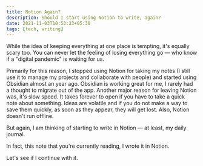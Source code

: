 ```yaml
---
title: Notion Again?
description: Should I start using Notion to write, again?
date: 2021-11-03T10:53:23+05:30
tags: [tech, writing]
---
```


While the idea of keeping everything at one place is tempting, it's equally scary too. You can never let the feeling of losing everything go — who know if a "digital pandemic" is waiting for us.

Primarily for this reason, I stopped using Notion for taking my notes (I still use it to manage my projects and collaborate with people) and started using Obsidian almost an year ago. Obsidian is working great for me, I rarely had a thought to migrate out of the app. Another major reason for leaving Notion was, it's slow speed. It takes forever to open if you have to take a quick note about something. Ideas are volatile and if you do not make a way to save them quickly, as soon as they appear, they will get lost. Also, Notion doesn't run offline.

But again, I am thinking of starting to write in Notion — at least, my daily journal.

In fact, this note that you're currently reading, I wrote it in Notion.

Let's see if I continue with it.
